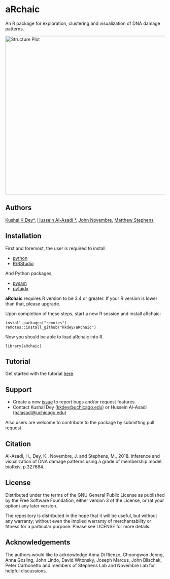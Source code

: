 # aRchaic

An R package for exploration, clustering and visualization of DNA
damage patterns.

<img src="vignettes/vignette_fig.png" alt="Structure Plot" height="500" width="600">

## Authors

[Kushal K Dey*](http://kkdey.github.io), [Hussein Al-Asadi
*](https://halasadi.wordpress.com), [John Novembre](http://jnpopgen.org), [Matthew Stephens](http://stephenslab.uchicago.edu)

## Installation

First and foremost, the user is required to install 

* [python](https://www.python.org/downloads) 
* [R/RStudio](https://www.rstudio.co/) 

And Python packages,

* [pysam](http://pysam.readthedocs.io/en/latest/installation.html) 
* [pyfaidx](https://pythonhosted.org/pyfaidx/#installation)

**aRchaic** requires R version to be 3.4 or greater. If your R version
is lower than that, please upgrade.

Upon completion of these steps, start a new R session and install
aRchaic:

```
install.packages("remotes")
remotes::install_github("kkdey/aRchaic")
```

Now you should be able to load aRchaic into R.

```
library(aRchaic)
```

## Tutorial

Get started with the tutorial
[here](https://kkdey.github.io/aRchaic/articles/archaic.html).

## Support

* Create a new [issue](https://github.com/kkdey/aRchaic/issues) to report bugs and/or request features.
* Contact Kushal Dey (kkdey@uchicago.edu) or Hussein Al-Asadi (halasadi@uchicago.edu)

Also users are welcome to contribute to the package by submitting pull request. 

## Citation

Al-Asadi, H., Dey, K., Novembre, J. and Stephens, M., 2018. Inference and visualization of DNA damage patterns using a grade of membership model. bioRxiv, p.327684.


## License

Distributed under the terms of the GNU General Public License as
published by the Free Software Foundation, either version 3 of the
License, or (at your option) any later version.

The repository is distributed in the hope that it will be useful, but
without any warranty; without even the implied warranty of
merchantability or fitness for a particular purpose. Please see
LICENSE for more details.

## Acknowledgements

The authors would like to acknowledge Anna Di Rienzo, Choongwon Jeong,
Anna Gosling, John Lindo, David Witonsky, Joseph Marcus, John
Blischak, Peter Carbonetto and members of Stephens Lab and Novembre
Lab for helpful discussions.
